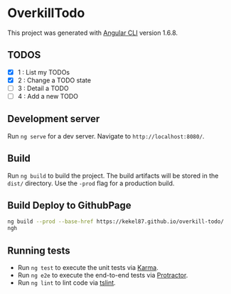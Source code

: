 # OverkillTodo

This project was generated with [Angular CLI](https://github.com/angular/angular-cli) version 1.6.8.

## TODOS

- [X] 1 : List my TODOs
- [X] 2 : Change a TODO state
- [ ] 3 : Detail a TODO
- [ ] 4 : Add a new TODO

## Development server

Run `ng serve` for a dev server. Navigate to `http://localhost:8080/`.

## Build

Run `ng build` to build the project. The build artifacts will be stored in the `dist/` directory. Use the `-prod` flag for a production build.

## Build Deploy to GithubPage

```bash
ng build --prod --base-href https://kekel87.github.io/overkill-todo/
ngh
```

## Running tests

- Run `ng test` to execute the unit tests via [Karma](https://karma-runner.github.io).
- Run `ng e2e` to execute the end-to-end tests via [Protractor](http://www.protractortest.org/).
- Run `ng lint` to lint code via [tslint](https://palantir.github.io/tslint/).

